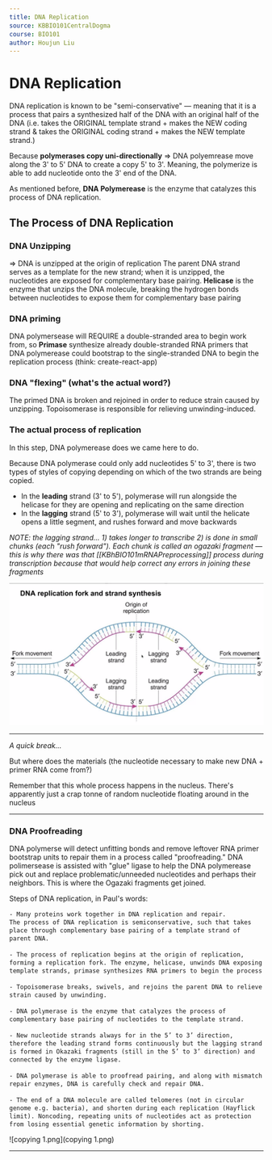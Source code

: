```yaml
---
title: DNA Replication
source: KBBIO101CentralDogma
course: BIO101
author: Houjun Liu
---
```


# DNA Replication

DNA replication is known to be "semi-conservative" — meaning that it is a process that pairs a synthesized half of the DNA with an original half of the DNA (i.e. takes the ORIGINAL template strand + makes the NEW coding strand & takes the ORIGINAL coding strand + makes the NEW template strand.)

Because **polymerases copy uni-directionally** => DNA polyemrease move along the 3' to 5' DNA to create a copy 5' to 3'. Meaning, the polymerize is able to add nucleotide onto the 3' end of the DNA.

As mentioned before, **DNA Polymerease** is the enzyme that catalyzes this process of DNA replication.

## The Process of DNA Replication
### DNA Unzipping
=> DNA is unzipped at the origin of replication 
The parent DNA strand serves as a template for the new strand; when it is unzipped, the nucleotides are exposed for complementary base pairing. **Helicase** is the enzyme that unzips the DNA molecule, breaking the hydrogen bonds between nucleotides to expose them for complementary base pairing 

### DNA priming
DNA polymersease will REQUIRE a double-stranded area to begin work from, so **Primase** synthesize already double-stranded RNA primers that DNA polymerease could bootstrap to the single-stranded DNA to begin the replication process (think: create-react-app)

### DNA "flexing" (what's the actual word?)
The primed DNA is broken and rejoined in order to reduce strain caused by unzipping. Topoisomerase is responsible for relieving unwinding-induced.

### The actual process of replication
In this step, DNA polymerease does we came here to do.

Because DNA polymerase could only add nucleotides 5' to 3', there is two types of styles of copying depending on which of the two strands are being copied.

* In the **leading** strand (3' to 5'), polymerase will run alongside the helicase for they are opening and replicating on the same direction
* In the **lagging** strand (5' to 3'), polymerase will wait until the helicate opens a little segment, and rushes forward and move backwards

*NOTE: the lagging strand... 1) takes longer to transcribe 2) is done in small chunks (each "rush forward"). Each chunk is called an ogazaki fragment — this is why there was that [[KBhBIO101mRNAPreprocessing]] process during transcription because that would help correct any errors in joining these fragments*

![leadinglagging.png](leadinglagging.png)
		
***
_A quick break..._

But where does the materials (the nucleotide necessary to make new DNA + primer RNA come from?)

Remember that this whole process happens in the nucleus. There's apparently just a crap tonne of random nucleotide floating around in the nucleus
***

### DNA Proofreading
DNA polymerse will detect unfitting bonds and remove leftover RNA primer bootstrap units to repair them in a process called "proofreading." DNA polimersease is assisted with "glue" ligase to help the DNA polymerease pick out and replace problematic/unneeded nucleotides and perhaps their neighbors. This is where the Ogazaki fragments get joined.


Steps of DNA replication, in Paul's words:

```
- Many proteins work together in DNA replication and repair. 
The process of DNA replication is semiconservative, such that takes place through complementary base pairing of a template strand of parent DNA. 

- The process of replication begins at the origin of replication, forming a replication fork. The enzyme, helicase, unwinds DNA exposing template strands, primase synthesizes RNA primers to begin the process

- Topoisomerase breaks, swivels, and rejoins the parent DNA to relieve strain caused by unwinding. 

- DNA polymerase is the enzyme that catalyzes the process of complementary base pairing of nucleotides to the template strand. 

- New nucleotide strands always for in the 5’ to 3’ direction, therefore the leading strand forms continuously but the lagging strand is formed in Okazaki fragments (still in the 5’ to 3’ direction) and connected by the enzyme ligase. 

- DNA polymerase is able to proofread pairing, and along with mismatch repair enzymes, DNA is carefully check and repair DNA. 

- The end of a DNA molecule are called telomeres (not in circular genome e.g. bacteria), and shorten during each replication (Hayflick limit). Noncoding, repeating units of nucleotides act as protection from losing essential genetic information by shorting. 
```

![copying 1.png](copying 1.png)


***


